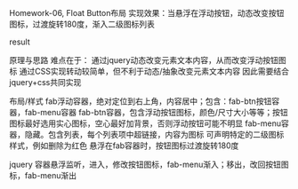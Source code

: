 Homework-06, Float Button布局
实现效果：当悬浮在浮动按钮，动态改变按钮图标，过渡旋转180度，渐入二级图标列表

result

原理与思路
难点在于：
通过jquery动态改变元素文本内容，从而改变浮动按钮图标
通过CSS实现转动较简单，但不利于动态/抽象改变元素文本内容
因此需要结合jquery+css共同实现

布局/样式
fab浮动容器，绝对定位到右上角，内容居中；包含：fab-btn按钮容器，fab-menu容器
fab-btn容器，包含浮动按钮图标，颜色/尺寸大小等等；按钮图标最好选用实心图标，空心最好加背景，否则浮动按钮可能不明显
fab-menu容器，隐藏。包含列表，每个列表项中超链接，内容为图标
可声明特定的二级图标样式，例如删除为红色
悬浮在fab容器时，按钮图标过渡旋转180度

jquery 容器悬浮监听，进入，修改按钮图标，fab-menu渐入；移出，改回按钮图标，fab-menu渐出
